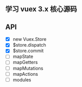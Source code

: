 ## 学习 vuex 3.x 核心源码

## API

- [x] new Vuex.Store
- [x] $store.dispatch
- [x] $store.commit
- [ ] mapState
- [ ] mapGetters
- [ ] mapMutations
- [ ] mapActions
- [ ] modules

